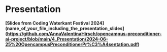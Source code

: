 # Presentation

**[Slides from Coding Waterkant Festival 2024](name_of_your_file_including_the_presentation_slides](https://github.com/AnnaValentinaHirsch/opencampus-preconditioner-ai-project/blob/main/4_Presentation/2024-06-25%20OpencampusPreconditionerPr%C3%A4sentation.pdf)**
